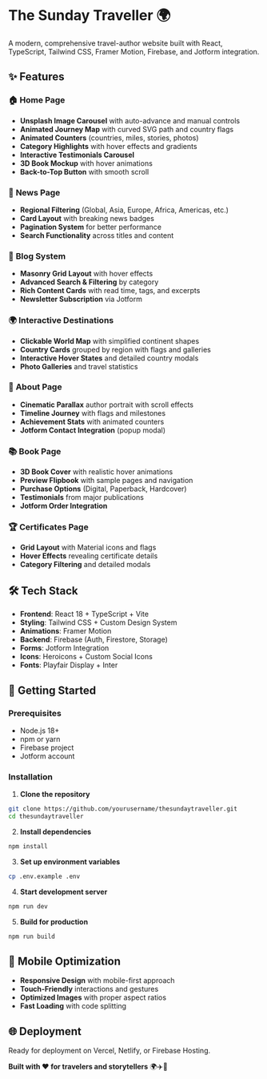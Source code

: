 # The Sunday Traveller 🌍

A modern, comprehensive travel-author website built with React, TypeScript, Tailwind CSS, Framer Motion, Firebase, and Jotform integration.

## ✨ Features

### 🏠 **Home Page**
- **Unsplash Image Carousel** with auto-advance and manual controls
- **Animated Journey Map** with curved SVG path and country flags
- **Animated Counters** (countries, miles, stories, photos)
- **Category Highlights** with hover effects and gradients
- **Interactive Testimonials Carousel**
- **3D Book Mockup** with hover animations
- **Back-to-Top Button** with smooth scroll

### 📰 **News Page**
- **Regional Filtering** (Global, Asia, Europe, Africa, Americas, etc.)
- **Card Layout** with breaking news badges
- **Pagination System** for better performance
- **Search Functionality** across titles and content

### 📝 **Blog System**
- **Masonry Grid Layout** with hover effects
- **Advanced Search & Filtering** by category
- **Rich Content Cards** with read time, tags, and excerpts
- **Newsletter Subscription** via Jotform

### 🌍 **Interactive Destinations**
- **Clickable World Map** with simplified continent shapes
- **Country Cards** grouped by region with flags and galleries
- **Interactive Hover States** and detailed country modals
- **Photo Galleries** and travel statistics

### 👤 **About Page**
- **Cinematic Parallax** author portrait with scroll effects
- **Timeline Journey** with flags and milestones
- **Achievement Stats** with animated counters
- **Jotform Contact Integration** (popup modal)

### 📚 **Book Page**
- **3D Book Cover** with realistic hover animations
- **Preview Flipbook** with sample pages and navigation
- **Purchase Options** (Digital, Paperback, Hardcover)
- **Testimonials** from major publications
- **Jotform Order Integration**

### 🏆 **Certificates Page**
- **Grid Layout** with Material icons and flags
- **Hover Effects** revealing certificate details
- **Category Filtering** and detailed modals

## 🛠️ **Tech Stack**

- **Frontend**: React 18 + TypeScript + Vite
- **Styling**: Tailwind CSS + Custom Design System
- **Animations**: Framer Motion
- **Backend**: Firebase (Auth, Firestore, Storage)
- **Forms**: Jotform Integration
- **Icons**: Heroicons + Custom Social Icons
- **Fonts**: Playfair Display + Inter

## 🚀 **Getting Started**

### Prerequisites
- Node.js 18+
- npm or yarn
- Firebase project
- Jotform account

### Installation

1. **Clone the repository**
```bash
git clone https://github.com/yourusername/thesundaytraveller.git
cd thesundaytraveller
```

2. **Install dependencies**
```bash
npm install
```

3. **Set up environment variables**
```bash
cp .env.example .env
```

4. **Start development server**
```bash
npm run dev
```

5. **Build for production**
```bash
npm run build
```

## 📱 **Mobile Optimization**

- **Responsive Design** with mobile-first approach
- **Touch-Friendly** interactions and gestures
- **Optimized Images** with proper aspect ratios
- **Fast Loading** with code splitting

## 🌐 **Deployment**

Ready for deployment on Vercel, Netlify, or Firebase Hosting.

**Built with ❤️ for travelers and storytellers** 🌍✈️📖
